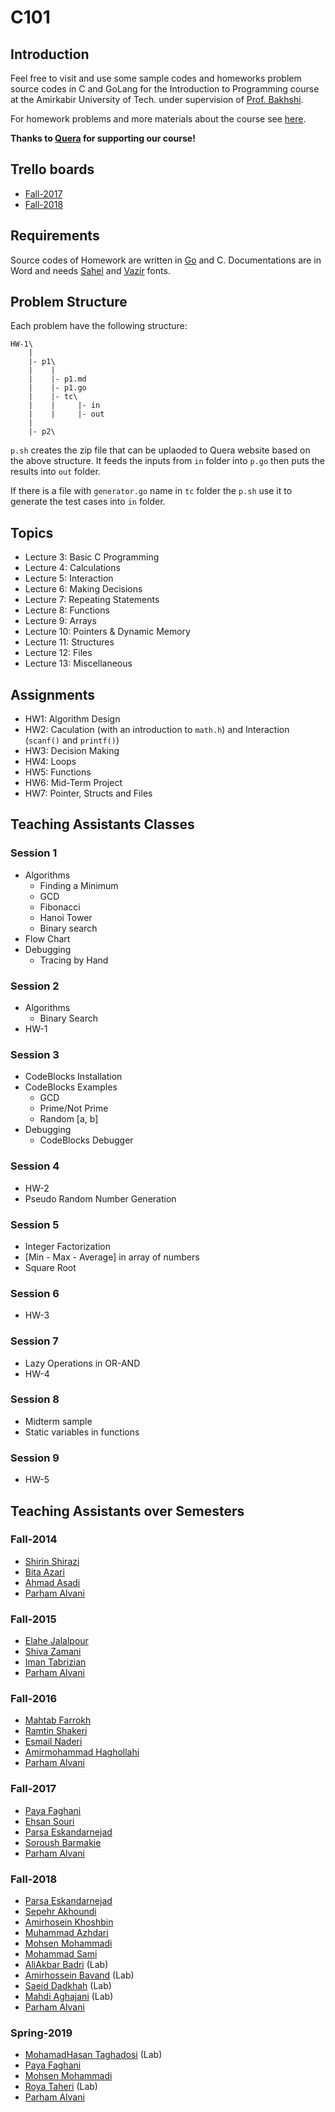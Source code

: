 # C101
## Introduction
Feel free to visit and use some sample codes and homeworks problem source codes in C and GoLang for the
Introduction to Programming course at the Amirkabir University of Tech.
under supervision of [Prof. Bakhshi](http://ceit.aut.ac.ir/~bakhshis/).

For homework problems and more materials about the course see [here](http://ceit.aut.ac.ir/~bakhshis/c).

**Thanks to [Quera](https://quera.ir/) for supporting our course!**

## Trello boards
- [Fall-2017](https://trello.com/b/2HlMa6yF)
- [Fall-2018](https://trello.com/b/HGB2XpUD)

## Requirements
Source codes of Homework are written in [Go](https://golang.org/) and C.
Documentations are in Word and needs [Sahel](https://github.com/rastikerdar/sahel-font) and [Vazir](https://github.com/rastikerdar/vazir-font) fonts.

## Problem Structure
Each problem have the following structure:

```
HW-1\
    |
    |- p1\
    |    |
    |    |- p1.md
    |    |- p1.go
    |    |- tc\
    |    |     |- in
    |    |     |- out
    |
    |- p2\
```

`p.sh` creates the zip file that can be uplaoded to Quera website based on the above structure. It feeds the inputs
from `in` folder into `p.go` then puts the results into `out` folder.

If there is a file with `generator.go` name in `tc` folder the `p.sh` use it to generate the test cases into
`in` folder.

## Topics
- Lecture 3: Basic C Programming
- Lecture 4: Calculations
- Lecture 5: Interaction
- Lecture 6: Making Decisions
- Lecture 7: Repeating Statements
- Lecture 8: Functions
- Lecture 9: Arrays
- Lecture 10: Pointers & Dynamic Memory
- Lecture 11: Structures
- Lecture 12: Files
- Lecture 13: Miscellaneous

## Assignments
- HW1: Algorithm Design
- HW2: Caculation (with an introduction to `math.h`) and Interaction (`scanf()` and `printf()`)
- HW3: Decision Making
- HW4: Loops
- HW5: Functions
- HW6: Mid-Term Project
- HW7: Pointer, Structs and Files

## Teaching Assistants Classes
### Session 1
- Algorithms
    * Finding a Minimum
    * GCD
    * Fibonacci
    * Hanoi Tower
    * Binary search
- Flow Chart
- Debugging
    * Tracing by Hand

### Session 2
- Algorithms
    * Binary Search
- HW-1

### Session 3
- CodeBlocks Installation
- CodeBlocks Examples
    * GCD
    * Prime/Not Prime
    * Random [a, b]
- Debugging
    * CodeBlocks Debugger

### Session 4
- HW-2
- Pseudo Random Number Generation

### Session 5
- Integer Factorization
- [Min - Max - Average] in array of numbers
- Square Root

### Session 6
- HW-3

### Session 7
- Lazy Operations in OR-AND
- HW-4

### Session 8
- Midterm sample
- Static variables in functions

### Session 9
- HW-5

## Teaching Assistants over Semesters
### Fall-2014
* [Shirin Shirazi](https://ir.linkedin.com/in/shirin-ha-shirazi)
* [Bita Azari](http://ceit.aut.ac.ir/~azari/)
* [Ahmad Asadi](https://github.com/ahmad-asadi)
* [Parham Alvani](https://github.com/1995parham)

### Fall-2015
* [Elahe Jalalpour](https://github.com/elahejalalpour)
* [Shiva Zamani](https://github.com/shiva-z)
* [Iman Tabrizian](https://github.com/Tabrizian)
* [Parham Alvani](https://github.com/1995parham)

### Fall-2016
* [Mahtab Farrokh](https://github.com/mahtabfarrokh)
* [Ramtin Shakeri](https://github.com/RamtinSh7596)
* [Esmail Naderi]()
* [Amirmohammad Haghollahi](https://github.com/AMIRmh)
* [Parham Alvani](https://github.com/1995parham)

### Fall-2017
* [Paya Faghani](https://github.com/pfaghani)
* [Ehsan Souri](https://github.com/ehsansouri23)
* [Parsa Eskandarnejad](https://github.com/parsaaes)
* [Soroush Barmakie](https://github.com/sbarmak1377)
* [Parham Alvani](https://github.com/1995parham)

### Fall-2018
* [Parsa Eskandarnejad](https://github.com/parsaaes)
* [Sepehr Akhoundi](https://github.com/Sepehr1812)
* [Amirhosein Khoshbin](https://github.com/AOptimist)
* [Muhammad Azhdari](https://github.com/mmdaz)
* [Mohsen Mohammadi](https://github.com/MrMiM77)
* [Mohammad Sami](https://github.com/MohammadMDSA)
* [AliAkbar Badri](https://github.com/aabadri) (Lab)
* [Amirhossein Bavand](https://github.com/ahbavand) (Lab)
* [Saeid Dadkhah](https://github.com/SaeidDadkhah) (Lab)
* [Mahdi Aghajani](https://github.com/mmaghajani) (Lab)
* [Parham Alvani](https://github.com/1995parham)

### Spring-2019
* [MohamadHasan Taghadosi](https://github.com/taghad) (Lab)
* [Paya Faghani](https://github.com/pfaghani)
* [Mohsen Mohammadi](https://github.com/MrMiM77)
* [Roya Taheri](https://github.com/RoyaTaheri) (Lab)
* [Parham Alvani](https://github.com/1995parham)

